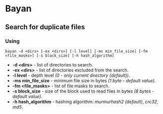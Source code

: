 # Bayan
## Search for duplicate files
### Using
```
bayan -d <dirs> [-ex <dirs>] [-l level] [-ms min_file_size] [-fm <file_masks>] [-s block_size] [-h hash_algorithm]
```
- **-d \<dirs>** - list of directories to search.
- **-ex \<dirs>** - list of directories excluded from the search.
- **-l level** - depth level *\(0 - only current directory (default))*.
- **-ms min_file_size** - minimum file size in bytes *\(1 byte - default value)*.
- **-fm \<file_masks>** - list of file masks to search.
- **-s block_size** - size of the block used to read files in bytes *\(8 bytes - default value)*.
- **-h hash_algorithm** - hashing algorithm: *murmurhash2 (default)*, *crc32*, *md5*.